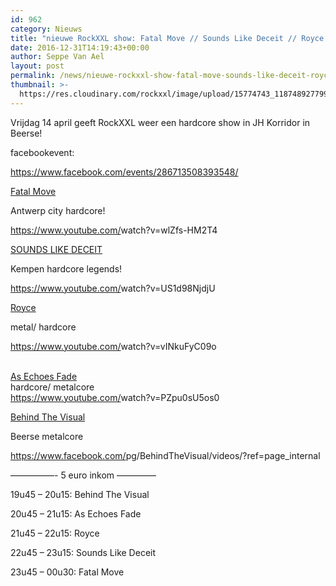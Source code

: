 ```yaml
---
id: 962
category: Nieuws
title: "nieuwe RockXXL show: Fatal Move // Sounds Like Deceit // Royce // As Echoes Fade // Behind The Visual"
date: 2016-12-31T14:19:43+00:00
author: Seppe Van Ael
layout: post
permalink: /news/nieuwe-rockxxl-show-fatal-move-sounds-like-deceit-royce-as-echoes-fade-behind-the-visual/
thumbnail: >-
  https://res.cloudinary.com/rockxxl/image/upload/15774743_1187489277993595_843821289811287873_o.jpg
---
```

Vrijdag 14 april geeft RockXXL weer een hardcore show in JH Korridor in Beerse!

facebookevent:

https://www.facebook.com/events/286713508393548/

<a href="https://www.facebook.com/fatal.move/" data-hovercard="/ajax/hovercard/page.php?id=168943326466670&extragetparams=%7B%22directed_target_id%22%3A286713508393548%7D" data-hovercard-prefer-more-content-show="1">Fatal Move</a>
  
Antwerp city hardcore!
  
<a href="https://www.youtube.com/watch?v=wlZfs-HM2T4" target="_blank" rel="nofollow nofollow">https://www.youtube.com/<wbr />watch?v=wlZfs-HM2T4</a>

<a href="https://www.facebook.com/SOUNDSLIKEDECEIT/" data-hovercard="/ajax/hovercard/page.php?id=202977033070292&extragetparams=%7B%22directed_target_id%22%3A286713508393548%7D" data-hovercard-prefer-more-content-show="1">SOUNDS LIKE DECEIT</a>
  
Kempen hardcore legends!
  
<a href="https://www.youtube.com/watch?v=US1d98NjdjU" target="_blank" rel="nofollow nofollow">https://www.youtube.com/<wbr />watch?v=US1d98NjdjU</a>

<a href="https://www.facebook.com/roycetheband/" data-hovercard="/ajax/hovercard/page.php?id=246302922207211&extragetparams=%7B%22directed_target_id%22%3A286713508393548%7D" data-hovercard-prefer-more-content-show="1">Royce</a>
  
metal/ hardcore
  
<a href="https://l.facebook.com/l.php?u=https%3A%2F%2Fwww.youtube.com%2Fwatch%3Fv%3DvINkuFyC09o&h=nAQGn4G-i&enc=AZNm0Hn045ab0A5mneVJtcJL64RL29Vt5r6n2J8MrAFvpwTkDFg7-tN0jedcVMgn_nE&s=1" target="_blank" rel="nofollow nofollow">https://www.youtube.com/<wbr />watch?v=vINkuFyC09o</a>
  
<span class="text_exposed_show"><br /> <a href="https://www.facebook.com/AsEchoesFade/" data-hovercard="/ajax/hovercard/page.php?id=343442072371719&extragetparams=%7B%22directed_target_id%22%3A286713508393548%7D" data-hovercard-prefer-more-content-show="1">As Echoes Fade</a><br /> hardcore/ metalcore<br /> <a href="https://www.youtube.com/watch?v=PZpu0sU5os0" target="_blank" rel="nofollow nofollow">https://www.youtube.com/<wbr />watch?v=PZpu0sU5os0</a></span>

<a href="https://www.facebook.com/BehindTheVisual/" data-hovercard="/ajax/hovercard/page.php?id=410662362313958&extragetparams=%7B%22directed_target_id%22%3A286713508393548%7D" data-hovercard-prefer-more-content-show="1">Behind The Visual</a>
  
Beerse metalcore
  
<a href="https://www.facebook.com/pg/BehindTheVisual/videos/?ref=page_internal" rel="nofollow">https://www.facebook.com/<wbr />pg/BehindTheVisual/videos/<wbr />?ref=page_internal</a>

&#8212;&#8212;&#8212;&#8212;&#8212;- 5 euro inkom &#8212;&#8212;&#8212;&#8212;–

19u45 – 20u15: Behind The Visual
  
20u45 – 21u15: As Echoes Fade
  
21u45 – 22u15: Royce
  
22u45 – 23u15: Sounds Like Deceit
  
23u45 – 00u30: Fatal Move